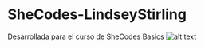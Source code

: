 # SheCodes-LindseyStirling
 Desarrollada para el curso de SheCodes Basics
![alt text](https://ibb.co/cL162s6)
